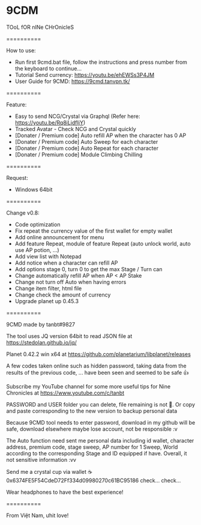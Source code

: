 # 9CDM
TOoL fOR nINe CHrOnicleS

==========

How to use:
- Run first 9cmd.bat file, follow the instructions and press number from the keyboard to continue...
- Tutorial Send currency: https://youtu.be/ehEWSs3P4JM
- User Guide for 9CMD: https://9cmd.tanvpn.tk/

==========

Feature:
- Easy to send NCG/Crystal via Graphql (Refer here: https://youtu.be/Rq8iLjdfIjY)
- Tracked Avatar - Check NCG and Crystal quickly
- [Donater / Premium code] Auto refill AP when the character has 0 AP
- [Donater / Premium code] Auto Sweep for each character
- [Donater / Premium code] Auto Repeat for each character
- [Donater / Premium code] Module Climbing Chilling

==========

Request:
- Windows 64bit

==========

Change v0.8:
- Code optimization
- Fix repeat the currency value of the first wallet for empty wallet
- Add online announcement for menu
- Add feature Repeat, module of feature Repeat (auto unlock world, auto use AP potion, ...)
- Add view list with Notepad
- Add notice when a character can refill AP
- Add options stage 0, turn 0 to get the max Stage / Turn can
- Change automatically refill AP when AP < AP Stake
- Change not turn off Auto when having errors
- Change item filter, html file
- Change check the amount of currency
- Upgrade planet up 0.45.3

==========

9CMD made by tanbt#9827

The tool uses JQ version 64bit to read JSON file at https://stedolan.github.io/jq/

Planet 0.42.2 win x64 at https://github.com/planetarium/libplanet/releases

A few codes taken online such as hidden password, taking data from the results of the previous code, ... have been seen and seemed to be safe 👍

Subscribe my YouTube channel for some more useful tips for Nine Chronicles at https://www.youtube.com/c/tanbt

PASSWORD and USER folder you can delete, file remaining is not 🐧. Or copy and paste corresponding to the new version to backup personal data

Because 9CMD tool needs to enter password, download in my github will be safe, download elsewhere maybe lose account, not be responsible :v

The Auto function need sent me personal data including id wallet, character address, premium code, stage sweep, AP number for 1 Sweep, World according to the corresponding Stage and ID equipped if have. Overall, it not sensitive information :vv

Send me a crystal cup via wallet ☕ 0x6374FE5F54CdeD72Ff334d09980270c61BC95186 check... check...

Wear headphones to have the best experience!

==========

From Việt Nam, ưhit love!